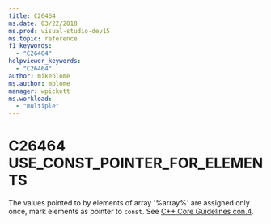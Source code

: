 ```yaml
---
title: C26464
ms.date: 03/22/2018
ms.prod: visual-studio-dev15
ms.topic: reference
f1_keywords:
  - "C26464"
helpviewer_keywords:
  - "C26464"
author: mikeblome
ms.author: mblome
manager: wpickett
ms.workload:
  - "multiple"
---
```

# C26464 USE_CONST_POINTER_FOR_ELEMENTS
  The values pointed to by elements of array '%array%' are assigned only once, mark elements as pointer to `const`. See [C++ Core Guidelines con.4](https://github.com/isocpp/CppCoreGuidelines/blob/master/CppCoreGuidelines.md#con4-use-const-to-define-objects-with-values-that-do-not-change-after-construction).